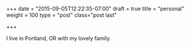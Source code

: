 +++
date = "2015-09-05T12:22:35-07:00"
draft = true
title = "personal"
weight = 100
type = "post"
class="post last"

+++

I live in Portland, OR with my lovely family.
